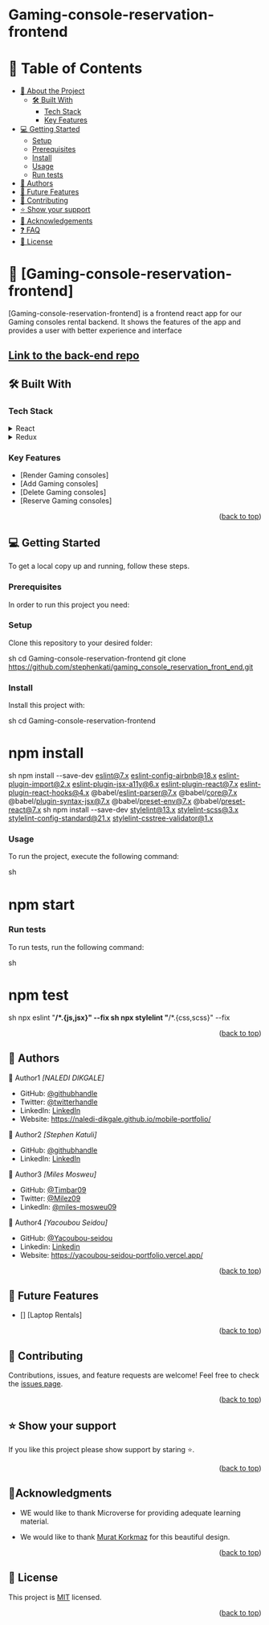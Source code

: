 # Gaming-console-reservation-frontend

<a name="readme-top"></a>

# 📗 Table of Contents
- [:book: About the Project](#about-project)
  - [:hammer_and_wrench: Built With](#built-with)
    - [Tech Stack](#tech-stack)
    - [Key Features](#key-features)
- [:computer: Getting Started](#getting-started)
  - [Setup](#setup)
  - [Prerequisites](#prerequisites)
  - [Install](#install)
  - [Usage](#usage)
  - [Run tests](#run-tests)
- [:busts_in_silhouette: Authors](#authors)
- [:telescope: Future Features](#future-features)
- [:handshake: Contributing](#contributing)
- [:star:️ Show your support](#support)
- [:pray: Acknowledgements](#acknowledgements)
- [:question: FAQ](#faq)
- [:memo: License](#license)

<!-- PROJECT DESCRIPTION -->
# 📖 [Gaming-console-reservation-frontend] <a name="about-project"></a>

[Gaming-console-reservation-frontend] is a frontend react app for our Gaming consoles rental backend. It shows the features of the app and provides a user with better experience and interface

## [Link to the back-end repo](https://github.com/stephenkati/gaming_console_reservation_back_end.git)

## 🛠 Built With <a name="built-with"></a>

### Tech Stack <a name="tech-stack"></a>

<details>
  <summary>React</summary>
  <ul>
    <li><a>https://react.org/</a></li>
  </ul>
</details>

<details>
  <summary>Redux</summary>
  <ul>
    <li><a>https://redux.js.org/</a></li>
  </ul>
</details>

<!-- Features -->

### Key Features <a name="key-features"></a>

- [Render Gaming consoles]
- [Add Gaming consoles]
- [Delete Gaming consoles]
- [Reserve Gaming consoles]

<p align="right">(<a href="#readme-top">back to top</a>)</p>

<!-- GETTING STARTED -->

## 💻 Getting Started <a name="getting-started"></a>

To get a local copy up and running, follow these steps.

### Prerequisites

In order to run this project you need:

<!-- -  -->

### Setup

Clone this repository to your desired folder:

sh
  cd Gaming-console-reservation-frontend
  git clone https://github.com/stephenkati/gaming_console_reservation_front_end.git

### Install

Install this project with:

sh
  cd Gaming-console-reservation-frontend
  # npm install
sh
  npm install --save-dev eslint@7.x eslint-config-airbnb@18.x eslint-plugin-import@2.x eslint-plugin-jsx-a11y@6.x eslint-plugin-react@7.x eslint-plugin-react-hooks@4.x @babel/eslint-parser@7.x @babel/core@7.x  @babel/plugin-syntax-jsx@7.x @babel/preset-env@7.x  @babel/preset-react@7.x
sh
  npm install --save-dev stylelint@13.x stylelint-scss@3.x stylelint-config-standard@21.x stylelint-csstree-validator@1.x

### Usage

To run the project, execute the following command:

sh
  # npm start

### Run tests

To run tests, run the following command:

sh
  # npm test

sh
  npx eslint "**/*.{js,jsx}" --fix
sh
  npx stylelint "**/*.{css,scss}" --fix

<p align="right">(<a href="#readme-top">back to top</a>)</p>

<!-- AUTHORS -->

## 👥 Authors <a name="authors"></a>

👤 Author1
 *[NALEDI DIKGALE]*
 
- GitHub: [@githubhandle](https://github.com/Naledi-Dikgale)
- Twitter: [@twitterhandle](https://twitter.com/ChichiTheStar)
- LinkedIn: [LinkedIn](https://www.linkedin.com/in/naledi-dikgale-068423159/)
- Website: https://naledi-dikgale.github.io/mobile-portfolio/

👤 Author2
*[Stephen Katuli]*
 
- GitHub: [@githubhandle](https://github.com/stephenkati)
- LinkedIn: [LinkedIn](https://www.linkedin.com/in/stephen-katuli/)

👤 Author3
*[Miles Mosweu]*

- GitHub: [@Timbar09](https://github.com/Timbar09)
- Twitter: [@Milez09](https://twitter.com/Milez09)
- LinkedIn: [@miles-mosweu09](https://www.linkedin.com/in/miles-mosweu09)

👤 Author4
*[Yacoubou Seidou]*
- GitHub: [@Yacoubou-seidou](https://github.com/Yacoubou-seidou)
- Linkedin: [Linkedin](https://www.linkedin.com/in/yacoubou-seidou-chaibou)
- Website: https://yacoubou-seidou-portfolio.vercel.app/


<p align="right">(<a href="#readme-top">back to top</a>)</p>

<!-- FUTURE FEATURES -->

## 🔭 Future Features <a name="future-features"></a>

- [] [Laptop Rentals]

<p align="right">(<a href="#readme-top">back to top</a>)</p>

<!-- CONTRIBUTING -->

## 🤝 Contributing <a name="contributing"></a>

Contributions, issues, and feature requests are welcome!
Feel free to check the [issues page](https://github.com/stephenkati/gaming_console_reservation_front_end/issues).

<p align="right">(<a href="#readme-top">back to top</a>)</p>

## ⭐️ Show your support <a name="support"></a>

If you like this project please show support by staring :star:️.

<p align="right">(<a href="#readme-top">back to top</a>)</p>

## 🙏Acknowledgments <a name="acknowledgements"></a>

* WE would like to thank Microverse for providing adequate learning material.

* We would like to thank [Murat Korkmaz](https://www.behance.net/gallery/26425031/Vespa-Responsive-Redesign) for this beautiful design.

<p align="right">(<a href="#readme-top">back to top</a>)</p>

## 📝 License <a name="license"></a>

This project is [MIT](./LICENSE) licensed.

<p align="right">(<a href="#readme-top">back to top</a>)</p>